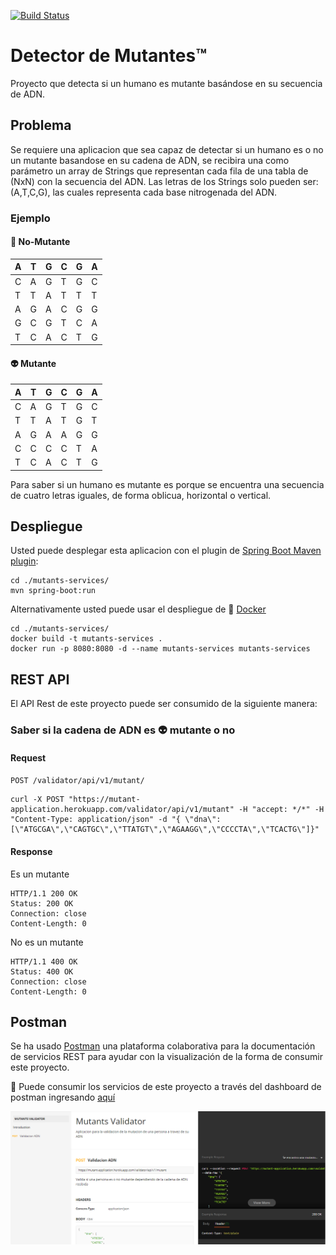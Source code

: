 [![Build Status](https://travis-ci.org/amcomaschi/mutants.svg?branch=master)](https://travis-ci.org/amcomaschi/mutants)
# Detector de Mutantes:tm:

Proyecto que detecta si un humano es mutante basándose en su secuencia de ADN.

## Problema

Se requiere una aplicacion que sea capaz de detectar si un humano es o no un mutante basandose en su cadena de ADN, se recibira una como parámetro un array de Strings que representan cada fila de una tabla de (NxN) con la secuencia del ADN. Las letras de los Strings solo pueden ser: (A,T,C,G), las cuales representa cada base nitrogenada del ADN.

### Ejemplo

#### :man: No-Mutante

| A   | T   | G   | C   | G   | A   |
| --- | --- | --- | --- | --- | --- |
| C   | A   | G   | T   | G   | C   |
| T   | T   | A   | T   | T   | T   |
| A   | G   | A   | C   | G   | G   |
| G   | C   | G   | T   | C   | A   |
| T   | C   | A   | C   | T   | G   |

#### :alien: Mutante

| A   | T   | G   | C   | G   | A   |
| --- | --- | --- | --- | --- | --- |
| C   | A   | G   | T   | G   | C   |
| T   | T   | A   | T   | G   | T   |
| A   | G   | A   | A   | G   | G   |
| C   | C   | C   | C   | T   | A   |
| T   | C   | A   | C   | T   | G   |

Para saber si un humano es mutante es porque se encuentra una secuencia de cuatro letras iguales​, de forma oblicua, horizontal o vertical.

## Despliegue

Usted puede desplegar esta aplicacion con el plugin de [Spring Boot Maven plugin](https://docs.spring.io/spring-boot/docs/current/reference/html/build-tool-plugins-maven-plugin.html): 

```shell
cd ./mutants-services/
mvn spring-boot:run
```

Alternativamente usted puede usar el despliegue de :whale2: [Docker](https://docs.docker.com/engine/reference/commandline/run/)

```shell
cd ./mutants-services/
docker build -t mutants-services .
docker run -p 8080:8080 -d --name mutants-services mutants-services
```

## REST API

El API Rest de este proyecto puede ser consumido de la siguiente manera:

### Saber si la cadena de ADN es :alien: mutante o no

#### Request
`POST /validator/api/v1/mutant/`

```shell
curl -X POST "https://mutant-application.herokuapp.com/validator/api/v1/mutant" -H "accept: */*" -H "Content-Type: application/json" -d "{ \"dna\":[\"ATGCGA\",\"CAGTGC\",\"TTATGT\",\"AGAAGG\",\"CCCCTA\",\"TCACTG\"]}"
```

#### Response

Es un mutante

    HTTP/1.1 200 OK
    Status: 200 OK
    Connection: close
    Content-Length: 0

No es un mutante

    HTTP/1.1 400 OK
    Status: 400 OK
    Connection: close
    Content-Length: 0
    
## Postman


Se ha usado [Postman](https://learning.postman.com/) una plataforma colaborativa para la documentación de servicios REST para ayudar con la visualización de la forma de consumir este proyecto.

:link: Puede consumir los servicios de este proyecto a través del dashboard de postman ingresando [aquí](https://documenter.getpostman.com/view/4294452/UVsLQRUs)

![Postman-screenshot](https://github.com/micha3lvega/mutant-test/blob/main/files/images/Documentacion_postman.png)
